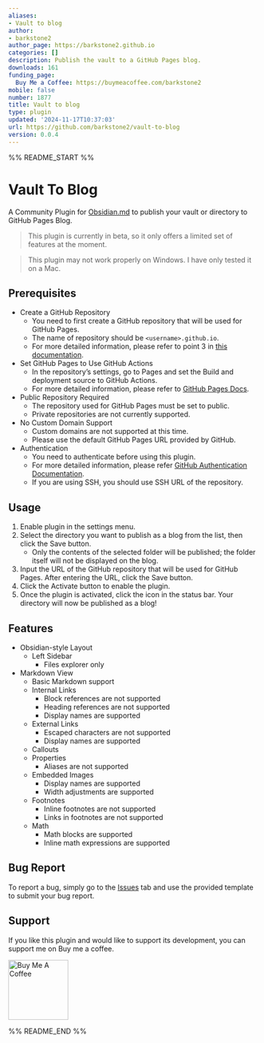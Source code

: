 ```yaml
---
aliases:
- Vault to blog
author:
- barkstone2
author_page: https://barkstone2.github.io
categories: []
description: Publish the vault to a GitHub Pages blog.
downloads: 161
funding_page:
  Buy Me a Coffee: https://buymeacoffee.com/barkstone2
mobile: false
number: 1877
title: Vault to blog
type: plugin
updated: '2024-11-17T10:37:03'
url: https://github.com/barkstone2/vault-to-blog
version: 0.0.4
---
```


%% README_START %%

# Vault To Blog
A Community Plugin for [Obsidian.md](https://obsidian.md/) to publish your vault or directory to GitHub Pages Blog.   
> This plugin is currently in beta, so it only offers a limited set of features at the moment.

> This plugin may not work properly on Windows. I have only tested it on a Mac.

## Prerequisites
- Create a GitHub Repository   
  - You need to first create a GitHub repository that will be used for GitHub Pages.
  - The name of repository should be `<username>.github.io`. 
  - For more detailed information, please refer to point 3 in [this documentation](https://docs.github.com/en/pages/getting-started-with-github-pages/creating-a-github-pages-site).
- Set GitHub Pages to Use GitHub Actions   
  - In the repository’s settings, go to Pages and set the Build and deployment source to GitHub Actions.   
  - For more detailed information, please refer to [GitHub Pages Docs](https://docs.github.com/en/pages/getting-started-with-github-pages/configuring-a-publishing-source-for-your-github-pages-site#publishing-with-a-custom-github-actions-workflow).
- Public Repository Required   
  - The repository used for GitHub Pages must be set to public.
  - Private repositories are not currently supported.
- No Custom Domain Support   
  - Custom domains are not supported at this time. 
  - Please use the default GitHub Pages URL provided by GitHub.
- Authentication
  - You need to authenticate before using this plugin.
  - For more detailed information, please refer [GitHub Authentication Documentation](https://docs.github.com/en/authentication/keeping-your-account-and-data-secure/about-authentication-to-github#authenticating-with-the-command-line).
  - If you are using SSH, you should use SSH URL of the repository.

## Usage
1. Enable plugin in the settings menu.
2. Select the directory you want to publish as a blog from the list, then click the Save button.
   - Only the contents of the selected folder will be published; the folder itself will not be displayed on the blog.
3. Input the URL of the GitHub repository that will be used for GitHub Pages. After entering the URL, click the Save button.
4. Click the Activate button to enable the plugin.
5. Once the plugin is activated, click the icon in the status bar. Your directory will now be published as a blog!

## Features
- Obsidian-style Layout
  - Left Sidebar
    - Files explorer only
- Markdown View
  - Basic Markdown support
  - Internal Links
    - Block references are not supported
    - Heading references are not supported
    - Display names are supported
  - External Links
    - Escaped characters are not supported
    - Display names are supported
  - Callouts
  - Properties
    - Aliases are not supported
  - Embedded Images
    - Display names are supported
    - Width adjustments are supported
  - Footnotes
    - Inline footnotes are not supported
    - Links in footnotes are not supported
  - Math
    - Math blocks are supported
    - Inline math expressions are supported
## Bug Report
To report a bug, simply go to the [Issues](https://github.com/barkstone2/vault-to-blog/issues) tab and use the provided template to submit your bug report.

## Support
If you like this plugin and would like to support its development, you can support me on Buy me a coffee.

<a href="https://www.buymeacoffee.com/barkstone2" rel="nofollow">
  <img src="https://cdn.buymeacoffee.com/buttons/v2/default-yellow.png" alt="Buy Me A Coffee" style="width: 120px; max-width: 100%;">
</a>

%% README_END %%